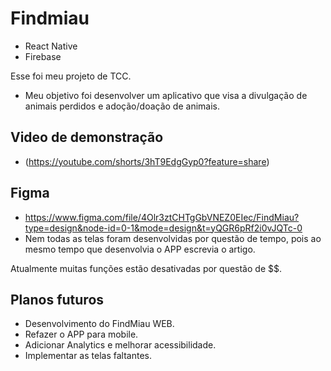 # Findmiau
  - React Native
  - Firebase

Esse foi meu projeto de TCC.
 - Meu objetivo foi desenvolver um aplicativo que visa a divulgação de animais perdidos e adoção/doação de animais.

## Video de demonstração
 - (https://youtube.com/shorts/3hT9EdgGyp0?feature=share)
## Figma
  - https://www.figma.com/file/4Olr3ztCHTgGbVNEZ0EIec/FindMiau?type=design&node-id=0-1&mode=design&t=yQGR6pRf2i0vJQTc-0
  - Nem todas as telas foram desenvolvidas por questão de tempo, pois ao mesmo tempo que desenvolvia o APP escrevia o artigo.

Atualmente muitas funções estão desativadas por questão de $$.

## Planos futuros
  - Desenvolvimento do FindMiau WEB.
  - Refazer o APP para mobile.
  - Adicionar Analytics e melhorar acessibilidade.
  - Implementar as telas faltantes.
